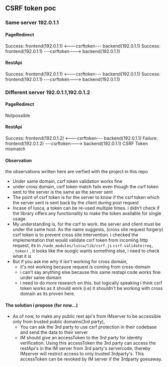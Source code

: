 ## CSRF token poc

### Same server 192.0.1.1
#### PageRedirect
Success: frontend(192.0.1.1)  <---csrftoken--- backend(192.0.1.1)
Success: frontend(192.0.1.1)  ---csrftoken---> backend(192.0.1.1)

#### RestApi
Success: frontend(192.0.1.1)  <---csrftoken--- backend(192.0.1.1)
Success: frontend(192.0.1.1)  ---csrftoken---> backend(192.0.1.1)

### Different server 192.0.1.1,192.0.1.2
#### PageRedirect
Notpossible

#### RestApi
Success: frontend(192.0.1.2)  <---csrftoken--- backend(192.0.1.1)
Failure: frontend(192.0.1.2)  ---csrftoken---> backend(192.0.1.1)
    CSRF Token mismatch



#### Observation
the observations written here are verfied with the project in this repo

 - Under same domain, csrf token validation works fine
 - under cross domain, csrf token match fails even though the csrf token sent to the server is the same as the server sent
 - The point of csrf token is for the server to know if the csrf token which the server sent is sent back by the client during post request
 - Incase of lusca, a token can be re-used multiple times. i didn't check if the library offers any functionality to make the token available for single usage.
 - My understanding is, for the csrf to work. the server and client must be under the same host. As the name suggests, (cross site request forgery)  csrf token is to prevent cross site intervention. i checked the implementation that would validate csrf token from incoming http request, its in `/node_modules/lusca/lib/csrf.js` `csrf.validate(req, _token)` , it looks like the ouogic wants something else, i need to check what it is
 - But if you ask me why it isn't working for cross domain, 
    - it's not working because request is coming from cross-domain 
    - i can't say anything else because this same restapi code works fine under same domain
    - i need to do more research on this. but logically speaking i think csrf token works as it should work (i.e) it shouldn't be working with cross domain as its proven here. 

#### The solution i propose (for now...)
- As of now, to make any public rest api's from IMserver to be accessible only from trusted public domains(3rd party),
    - You can ask the 3rd party to use csrf protection in their codebase and send the data to their server
    - IM should give an accessToken to the 3rd party for identity verification. Using this accessToken the 3rd party can access the restApi's in the IM server from 3rd party's servercode, thereby IMserver will restrict access to only trusted 3rdparty's. This accessToken can be revoked by IM server if the 3rdparty goesaway.




